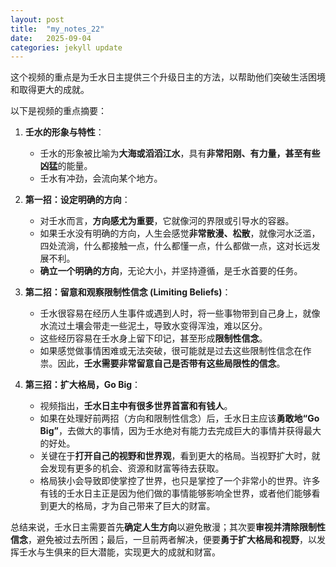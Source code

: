 ```yaml
---
layout: post
title:  "my_notes_22"
date:   2025-09-04
categories: jekyll update
---
```



这个视频的重点是为壬水日主提供三个升级日主的方法，以帮助他们突破生活困境和取得更大的成就。

以下是视频的重点摘要：

1.  **壬水的形象与特性**：
    *   壬水的形象被比喻为**大海或滔滔江水**，具有**非常阳刚、有力量，甚至有些凶猛**的能量。
    *   壬水有冲劲，会流向某个地方。

2.  **第一招：设定明确的方向**：
    *   对壬水而言，**方向感尤为重要**，它就像河的界限或引导水的容器。
    *   如果壬水没有明确的方向，人生会感觉**非常散漫、松散**，就像河水泛滥，四处流淌，什么都接触一点，什么都懂一点，什么都做一点，这对长远发展不利。
    *   **确立一个明确的方向**，无论大小，并坚持遵循，是壬水首要的任务。

3.  **第二招：留意和观察限制性信念 (Limiting Beliefs)**：
    *   壬水很容易在经历人生事件或遇到人时，将一些事物带到自己身上，就像水流过土壤会带走一些泥土，导致水变得浑浊，难以区分。
    *   这些经历容易在壬水身上留下印记，甚至形成**限制性信念**。
    *   如果感觉做事情困难或无法突破，很可能就是过去这些限制性信念在作祟。因此，**壬水需要非常留意自己是否带有这些局限性的信念**。

4.  **第三招：扩大格局，Go Big**：
    *   视频指出，**壬水日主中有很多世界首富和有钱人**。
    *   如果在处理好前两招（方向和限制性信念）后，壬水日主应该**勇敢地“Go Big”**，去做大的事情，因为壬水绝对有能力去完成巨大的事情并获得最大的好处。
    *   关键在于**打开自己的视野和世界观**，看到更大的格局。当视野扩大时，就会发现有更多的机会、资源和财富等待去获取。
    *   格局狭小会导致即使掌控了世界，也只是掌控了一个非常小的世界。许多有钱的壬水日主正是因为他们做的事情能够影响全世界，或者他们能够看到更大的格局，才为自己带来了巨大的财富。

总结来说，壬水日主需要首先**确定人生方向**以避免散漫；其次要**审视并清除限制性信念**，避免被过去所困；最后，一旦前两者解决，便要**勇于扩大格局和视野**，以发挥壬水与生俱来的巨大潜能，实现更大的成就和财富。
